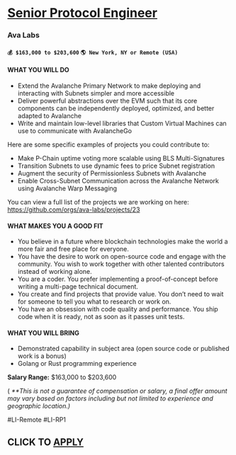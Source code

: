 # [Senior Protocol Engineer](https://www.remotewlb.com/apply/senior-protocol-engineer-116692)  
### Ava Labs  
#### `💰 $163,000 to $203,600` `🌎 New York, NY or Remote (USA)`  

#### **WHAT YOU WILL DO**

  * Extend the Avalanche Primary Network to make deploying and interacting with Subnets simpler and more accessible
  * Deliver powerful abstractions over the EVM such that its core components can be independently deployed, optimized, and better adapted to Avalanche
  * Write and maintain low-level libraries that Custom Virtual Machines can use to communicate with AvalancheGo

Here are some specific examples of projects you could contribute to:

  * Make P-Chain uptime voting more scalable using BLS Multi-Signatures
  * Transition Subnets to use dynamic fees to price Subnet registration
  * Augment the security of Permissionless Subnets with Avalanche
  * Enable Cross-Subnet Communication across the Avalanche Network using Avalanche Warp Messaging

You can view a full list of the projects we are working on here: https://github.com/orgs/ava-labs/projects/23

#### **WHAT MAKES YOU A GOOD FIT**

  * You believe in a future where blockchain technologies make the world a more fair and free place for everyone.
  * You have the desire to work on open-source code and engage with the community. You wish to work together with other talented contributors instead of working alone.
  * You are a coder. You prefer implementing a proof-of-concept before writing a multi-page technical document.
  * You create and find projects that provide value. You don’t need to wait for someone to tell you what to research or work on.
  * You have an obsession with code quality and performance. You ship code when it is ready, not as soon as it passes unit tests.

#### **WHAT YOU WILL BRING**

  * Demonstrated capability in subject area (open source code or published work is a bonus)
  * Golang or Rust programming experience

**Salary Range:** $163,000 to $203,600

( _**This is not a guarantee of compensation or salary, a final offer amount may vary based on factors including but not limited to experience and geographic location.)_

#LI-Remote #LI-RP1

  
## CLICK TO [APPLY](https://www.remotewlb.com/apply/senior-protocol-engineer-116692)

